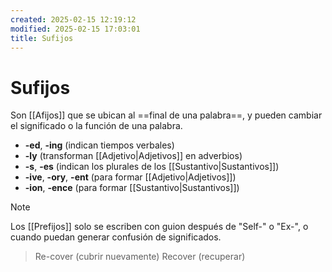```yaml
---
created: 2025-02-15 12:19:12
modified: 2025-02-15 17:03:01
title: Sufijos
---
```


# Sufijos

Son [[Afijos]] que se ubican al ==final de una palabra==, y pueden cambiar el significado o la función de una palabra.

- **-ed**, **-ing** (indican tiempos verbales)
- **-ly** (transforman [[Adjetivo|Adjetivos]] en adverbios)
- **-s**, **-es** (indican los plurales de los [[Sustantivo|Sustantivos]])
- **-ive**, **-ory**, **-ent** (para formar [[Adjetivo|Adjetivos]])
- **-ion**, **-ence** (para formar [[Sustantivo|Sustantivos]])

> [!note]
> Los [[Prefijos]] solo se escriben con guion después de "Self-" o "Ex-", o cuando puedan generar confusión de significados.
>
> > Re-cover (cubrir nuevamente)
> > Recover (recuperar)
